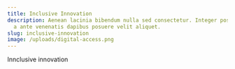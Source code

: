 ```yaml
---
title: Inclusive Innovation
description: Aenean lacinia bibendum nulla sed consectetur. Integer posuere erat
  a ante venenatis dapibus posuere velit aliquet.
slug: inclusive-innovation
image: /uploads/digital-access.png
---
```

Innclusive innovation